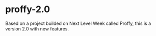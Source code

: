 # proffy-2.0
Based on a project builded on Next Level Week called Proffy, this is a version 2.0 with new features.
